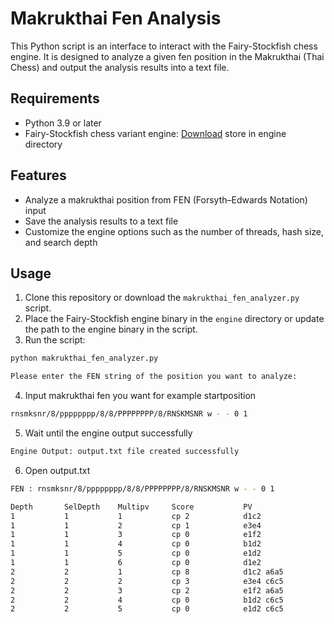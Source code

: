 # Makrukthai Fen Analysis

This Python script is an interface to interact with the Fairy-Stockfish chess engine. It is designed to analyze a given fen position in the Makrukthai (Thai Chess) and output the analysis results into a text file.

## Requirements

- Python 3.9 or later
- Fairy-Stockfish chess variant engine: [Download](https://github.com/ianfab/Fairy-Stockfish) store in engine directory

## Features

- Analyze a makrukthai position from FEN (Forsyth–Edwards Notation) input
- Save the analysis results to a text file
- Customize the engine options such as the number of threads, hash size, and search depth

## Usage

1. Clone this repository or download the `makrukthai_fen_analyzer.py` script.
2. Place the Fairy-Stockfish engine binary in the `engine` directory or update the path to the engine binary in the script.
3. Run the script:

```bash
python makrukthai_fen_analyzer.py
```

```bash
Please enter the FEN string of the position you want to analyze:
```

4. Input makrukthai fen you want for example startposition

```bash
rnsmksnr/8/pppppppp/8/8/PPPPPPPP/8/RNSKMSNR w - - 0 1
```

5. Wait until the engine output successfully

```bash
Engine Output: output.txt file created successfully
```

6. Open output.txt

```bash
FEN : rnsmksnr/8/pppppppp/8/8/PPPPPPPP/8/RNSKMSNR w - - 0 1

Depth		SelDepth	Multipv		Score			PV
1			1			1			cp 2			d1c2
1			1			2			cp 1			e3e4
1			1			3			cp 0			e1f2
1			1			4			cp 0			b1d2
1			1			5			cp 0			e1d2
1			1			6			cp 0			d1e2
2			2			1			cp 8			d1c2 a6a5
2			2			2			cp 3			e3e4 c6c5
2			2			3			cp 2			e1f2 a6a5
2			2			4			cp 0			b1d2 c6c5
2			2			5			cp 0			e1d2 c6c5
```
